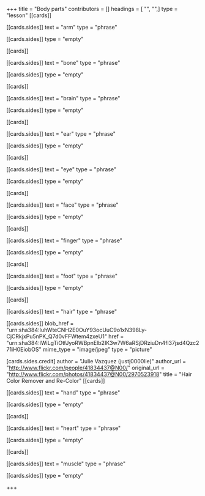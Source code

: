 +++
title = "Body parts"
contributors = []
headings = [ "", "",]
type = "lesson"
[[cards]]

[[cards.sides]]
text = "arm"
type = "phrase"

[[cards.sides]]
type = "empty"

[[cards]]

[[cards.sides]]
text = "bone"
type = "phrase"

[[cards.sides]]
type = "empty"

[[cards]]

[[cards.sides]]
text = "brain"
type = "phrase"

[[cards.sides]]
type = "empty"

[[cards]]

[[cards.sides]]
text = "ear"
type = "phrase"

[[cards.sides]]
type = "empty"

[[cards]]

[[cards.sides]]
text = "eye"
type = "phrase"

[[cards.sides]]
type = "empty"

[[cards]]

[[cards.sides]]
text = "face"
type = "phrase"

[[cards.sides]]
type = "empty"

[[cards]]

[[cards.sides]]
text = "finger"
type = "phrase"

[[cards.sides]]
type = "empty"

[[cards]]

[[cards.sides]]
text = "foot"
type = "phrase"

[[cards.sides]]
type = "empty"

[[cards]]

[[cards.sides]]
text = "hair"
type = "phrase"

[[cards.sides]]
blob_href = "urn:sha384:IuhWteCNH2E0OuY93ocUuC9o1xN398Ly-CjCRkjxPu5nPK_Q7d0vFFWtem4zxeU1"
href = "urn:sha384:IWiLgTiOtfJyoRWBpnElb2IK3w7W6aRSjDRziuDn4fl37jsd4Qzc271iH0EiobOS"
mime_type = "image/jpeg"
type = "picture"

[cards.sides.credit]
author = "Julie Vazquez (justj0000lie)"
author_url = "http://www.flickr.com/people/41834437@N00/"
original_url = "http://www.flickr.com/photos/41834437@N00/2970523918"
title = "Hair Color Remover and Re-Color"
[[cards]]

[[cards.sides]]
text = "hand"
type = "phrase"

[[cards.sides]]
type = "empty"

[[cards]]

[[cards.sides]]
text = "heart"
type = "phrase"

[[cards.sides]]
type = "empty"

[[cards]]

[[cards.sides]]
text = "muscle"
type = "phrase"

[[cards.sides]]
type = "empty"

+++
